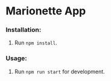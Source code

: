 # Marionette App

### Installation:
1. Run `npm install`.

### Usage:
1. Run `npm run start` for development.
